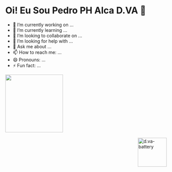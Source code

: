 <h1>Oi! Eu Sou Pedro PH Alca D.VA 👋</h1>

- 🔭 I’m currently working on ...
- 🌱 I’m currently learning ...
- 👯 I’m looking to collaborate on ...
- 🤔 I’m looking for help with ...
- 💬 Ask me about ...
- 📫 How to reach me: ...
- 😄 Pronouns: ...
- ⚡ Fun fact: ...
<div>
  <a href="https://github.com/pedrophalcadva">
  <img height="180em" src="https://github-readme-stats.vercel.app/api?username=pedrophalcadva&show_icons=true&theme=dracula&include_all_commits=true&count_private="true"/>
  <!--<img height="180em" src="https://github-readme-stats.vercel.app/api/top-langs/username?=pedrophalcadva&layout=compact&langs_count=16&theme=dracula"/>-->
</div>
<div style="display: inline_block"><br>
  <img align="right" height="90em" alt="d.va-battery" src="https://i.pinimg.com/originals/0e/1e/58/0e1e5820f61bdf82afa88d2bc5e53d37.gif"></img>
</div>
